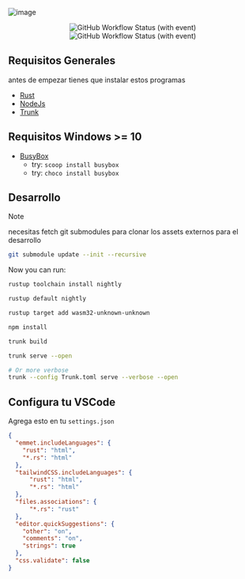 ![image](https://github.com/RustLangES/RustLangES.github.io/assets/56278796/cc7009a2-a11b-4847-a561-fcc6807e1d98)


<p align="center">
<img alt="GitHub Workflow Status (with event)" src="https://img.shields.io/github/actions/workflow/status/RustLangES/RustLangES.github.io/clippy.yml?label=ci" />
<img alt="GitHub Workflow Status (with event)" src="https://img.shields.io/github/actions/workflow/status/RustLangES/RustLangES.github.io/gh-pages.yml?label=deploy" />
</p>

## Requisitos Generales
antes de empezar tienes que instalar estos programas
- [Rust](https://rust-lang.org/tools/install)
- [NodeJs](https://nodejs.org)
- [Trunk](https://trunk.dev)

## Requisitos Windows >= 10
- [BusyBox](https://busybox.net/)
  - try: `scoop install busybox`
  - try: `choco install busybox`

## Desarrollo
> [!NOTE]
> necesitas fetch git submodules para clonar los assets externos para el desarrollo 

```sh
git submodule update --init --recursive
```

Now you can run:

```bash
rustup toolchain install nightly
```
```bash
rustup default nightly
```
```bash
rustup target add wasm32-unknown-unknown
```
```bash
npm install
```
```sh
trunk build
```
```sh
trunk serve --open
```
```sh
# Or more verbose
trunk --config Trunk.toml serve --verbose --open
```

## Configura tu VSCode
Agrega esto en tu `settings.json`

```json
{
  "emmet.includeLanguages": {
    "rust": "html",
    "*.rs": "html"
  },
  "tailwindCSS.includeLanguages": {
      "rust": "html",
      "*.rs": "html"
  },
  "files.associations": {
      "*.rs": "rust"
  },
  "editor.quickSuggestions": {
    "other": "on",
    "comments": "on",
    "strings": true
  },
  "css.validate": false
}
```

